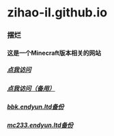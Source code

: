 # zihao-il.github.io

### 摆烂
#### 这是一个Minecraft版本相关的网站
##### [点我访问](https://zihao-il.github.io/)
##### [点我访问（备用）](https://zihao-il.vercel.app/)

##### [bbk.endyun.ltd备份](https://github.com/zihao-il/zihao-il.github.io/tree/main/bbk)

##### [mc233.endyun.ltd备份](https://github.com/zihao-il/zihao-il.github.io/tree/main/mc233)



